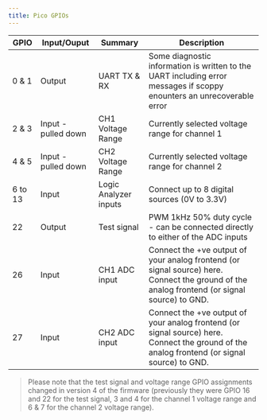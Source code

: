 ```yaml
---
title: Pico GPIOs
---
```



| GPIO | Input/Ouput | Summary | Description |
| --- | --- | --- | --- |
| 0 & 1 | Output              | UART TX & RX      | Some diagnostic information is written to the UART including error messages if scoppy enounters an unrecoverable error |
| 2 & 3 | Input - pulled down | CH1 Voltage Range | Currently selected voltage range for channel 1 |
| 4 & 5 | Input - pulled down | CH2 Voltage Range | Currently selected voltage range for channel 2 |
| 6 to 13 | Input | Logic Analyzer inputs | Connect up to 8 digital sources (0V to 3.3V) |
| 22    | Output              | Test signal       | PWM 1kHz 50% duty cycle - can be connected directly to either of the ADC inputs
| 26    | Input               | CH1 ADC input         | Connect the +ve output of your analog frontend (or signal source) here. Connect the ground of the analog frontend (or signal source) to GND.
| 27    | Input               | CH2 ADC input         | Connect the +ve output of your analog frontend (or signal source) here. Connect the ground of the analog frontend (or signal source) to GND.

> Please note that the test signal and voltage range GPIO assignments changed in version 4 of the firmware (previously they were GPIO 16 and 22 for the test signal, 3 and 4 for the channel 1 voltage range and 6 & 7 for the channel 2 voltage range).
